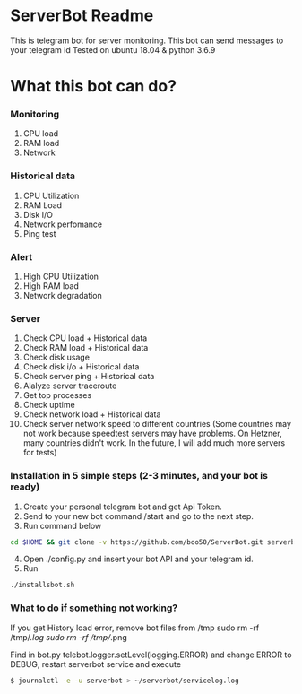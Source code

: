 # ServerBot Readme
This is telegram bot for server monitoring. 
This bot can send messages to your telegram id
Tested on ubuntu 18.04 & python 3.6.9

# What this bot can do?

###  Monitoring

 1. CPU load 
 2. RAM load
 3. Network

### Historical data
 1. CPU Utilization
 2. RAM Load
 3. Disk I/O
 4. Network perfomance 
 5. Ping test 

### Alert
 1. High CPU Utilization
 2. High RAM load
 3. Network degradation

### Server
 1. Check CPU load + Historical data
 2. Check RAM load + Historical data
 3. Check disk usage
 4. Check disk i/o + Historical data
 5. Check server ping + Historical data
 6. Alalyze server traceroute
 7. Get top processes
 8. Check uptime
 9. Check network load + Historical data
 10. Check server network speed to different countries (Some countries may not work because speedtest servers may have problems. On Hetzner, many countries didn't work. In the future, I will add much more servers for tests)

### Installation in 5 simple steps (2-3 minutes, and your bot is ready)
 1. Create your personal telegram bot and get Api Token.
 2. Send to your new bot command /start and go to the next step.
 3. Run command below
```sh
cd $HOME && git clone -v https://github.com/boo50/ServerBot.git serverbot && cd ./serverbot && chmod +x ./installsbot.sh
```
 4. Open ./config.py and insert your bot API and your telegram id.
 5. Run 
```sh
./installsbot.sh
```

### What to do if something not working?
If you get History load error, remove bot files from /tmp
sudo rm -rf /tmp/*.log
sudo rm -rf /tmp/*.png

Find in bot.py telebot.logger.setLevel(logging.ERROR) and change ERROR to DEBUG, restart serverbot service and execute
  ```sh
$ journalctl -e -u serverbot > ~/serverbot/servicelog.log
```
